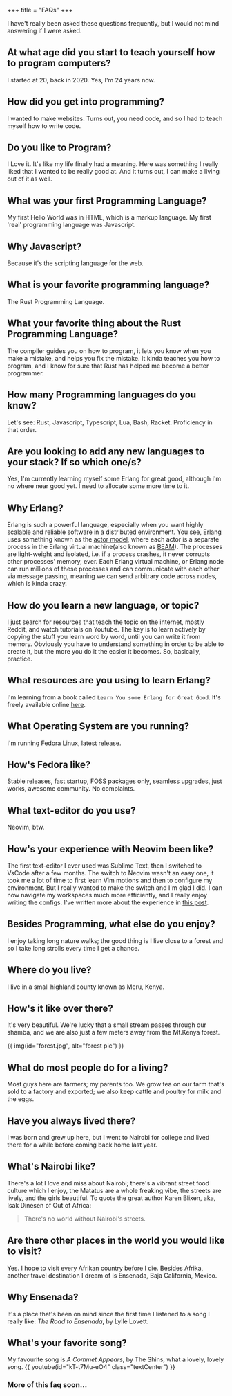 +++
title = "FAQs"
+++

I have't really been asked these questions frequently, but I would not mind answering if I were asked.

## At what age did you start to teach yourself how to program computers?
I started at 20, back in 2020. Yes, I'm 24 years now.

## How did you get into programming?
I wanted to make websites. Turns out, you need code, and so I had to teach myself how to write code.

## Do you like to Program?
I Love it. It's like my life finally had a meaning. Here was something I really liked that I wanted to be really good at. And it turns out, I can make a living out of it as well.

## What was your first Programming Language?
My first Hello World was in HTML, which is a markup language. My first 'real' programming language was Javascript.

## Why Javascript?
Because it's the scripting language for the web.

## What is your favorite programming language?
The Rust Programming Language.

## What your favorite thing about the Rust Programming Language?
The compiler guides you on how to program, it lets you know when you make a mistake, and helps you fix the mistake. It kinda teaches you how to program, and I know for sure that Rust has helped me become a better programmer.

## How many Programming languages do you know?
Let's see: Rust, Javascript, Typescript, Lua, Bash, Racket. Proficiency in that order.

## Are you looking to add any new languages to your stack? If so which one/s?
Yes, I'm currently learning myself some Erlang for great good, although I'm no where near good yet. I need to allocate some more time to it.

## Why Erlang?
Erlang is such a powerful language, especially when you want highly scalable and reliable software in a distributed environment. You see, Erlang uses something known as the [actor model](https://en.wikipedia.org/wiki/Actor_model), where each actor is a separate process in the Erlang virtual machine(also known as [BEAM](https://www.erlang.org/blog/a-brief-beam-primer/)). The processes are light-weight and isolated, i.e. if a process crashes, it never corrupts other processes' memory, ever.
Each Erlang virtual machine, or Erlang node can run millions of these processes and can communicate with each other via message passing, meaning we can send arbitrary code across nodes, which is kinda crazy.

## How do you learn a new language, or topic?
I just search for resources that teach the topic on the internet, mostly Reddit, and watch tutorials on Youtube. The key is to learn actively by copying the stuff you learn word by word, until you can write it from memory. Obviously you have to understand something in order to be able to create it, but the more you do it the easier it becomes. So, basically, practice.

## What resources are you using to learn Erlang?
I'm learning from a book called `Learn You some Erlang for Great Good`. It's freely available online [here](https://learnyousomeerlang.com/content).

## What Operating System are you running?
I'm running Fedora Linux, latest release.

## How's Fedora like?
Stable releases, fast startup, FOSS packages only, seamless upgrades, just works, awesome community. No complaints.

## What text-editor do you use?
Neovim, btw.

## How's your experience with Neovim been like?
The first text-editor I ever used was Sublime Text, then I switched to VsCode after a few months. The switch to Neovim wasn't an easy one, it took me a lot of time to first learn Vim motions and then to configure my environment. But I really wanted to make the switch and I'm glad I did. I can now navigate my workspaces much more efficiently, and I really enjoy writing the configs. I've written more about the experience in [this post](https://www.linkedin.com/posts/kelvin-kirima-25b010184_i-started-to-teach-myself-how-to-program-activity-7150909262901264384-240y?utm_source=share&utm_medium=member_desktop).   

## Besides Programming, what else do you enjoy?
I enjoy taking long nature walks; the good thing is I live close to a forest and so I take long strolls every time I get a chance.

## Where do you live?
I live in a small highland county known as Meru, Kenya.

## How's it like over there?
It's very beautiful. We're lucky that a small stream passes through our shamba, and we are also just a few meters away from the Mt.Kenya forest.

{{ img(id="forest.jpg", alt="forest pic") }}

## What do most people do for a living? 
Most guys here are farmers; my parents too. We grow tea on our farm that's sold to a factory and exported; we also keep cattle and poultry for milk and the eggs. 

## Have you always lived there?
I was born and grew up here, but I went to Nairobi for college and lived there for a while before coming back home last year.

## What's Nairobi like?
There's a lot I love and miss about Nairobi; there's a vibrant street food culture which I enjoy, the Matatus are a whole freaking vibe, the streets are lively, and the girls beautiful. To quote the great author Karen Blixen, aka, Isak Dinesen of Out of Africa: 
> There's no world without Nairobi's streets.


## Are there other places in the world you would like to visit?
Yes. I hope to visit every Afrikan country before I die. Besides Afrika, another travel destination I dream of is Ensenada, Baja California, Mexico.

## Why Ensenada?
It's a place that's been on mind since the first time I listened to a song I really like: *The Road to Ensenada*, by Lylle Lovett.

## What's your favorite song?
My favourite song is *A Commet Appears*, by The Shins, what a lovely, lovely song.
{{ youtube(id="kT-t7Mu-eO4" class="textCenter") }}


### More of this faq soon...
